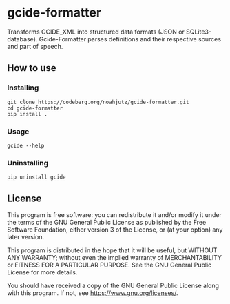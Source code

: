 # gcide-formatter

Transforms GCIDE_XML into structured data formats (JSON or SQLite3-database). Gcide-Formatter parses definitions and their respective sources and part of speech.

## How to use

### Installing

```
git clone https://codeberg.org/noahjutz/gcide-formatter.git
cd gcide-formatter
pip install .
```

### Usage

```
gcide --help
```

### Uninstalling

```
pip uninstall gcide
```

## License

This program is free software: you can redistribute it and/or modify it under the terms of the GNU General Public License as published by the Free Software Foundation, either version 3 of the License, or (at your option) any later version.

This program is distributed in the hope that it will be useful, but WITHOUT ANY WARRANTY; without even the implied warranty of MERCHANTABILITY or FITNESS FOR A PARTICULAR PURPOSE.  See the GNU General Public License for more details.

You should have received a copy of the GNU General Public License along with this program.  If not, see https://www.gnu.org/licenses/.
